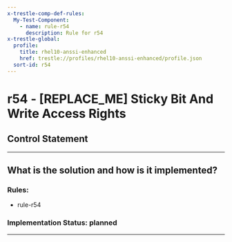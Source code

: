 ```yaml
---
x-trestle-comp-def-rules:
  My-Test-Component:
    - name: rule-r54
      description: Rule for r54
x-trestle-global:
  profile:
    title: rhel10-anssi-enhanced
    href: trestle://profiles/rhel10-anssi-enhanced/profile.json
  sort-id: r54
---
```


# r54 - \[REPLACE_ME\] Sticky Bit And Write Access Rights

## Control Statement

______________________________________________________________________

## What is the solution and how is it implemented?

<!-- For implementation status enter one of: implemented, partial, planned, alternative, not-applicable -->

<!-- Note that the list of rules under ### Rules: is read-only and changes will not be captured after assembly to JSON -->

<!-- Add control implementation description here for control: r54 -->

### Rules:

  - rule-r54

### Implementation Status: planned

______________________________________________________________________
